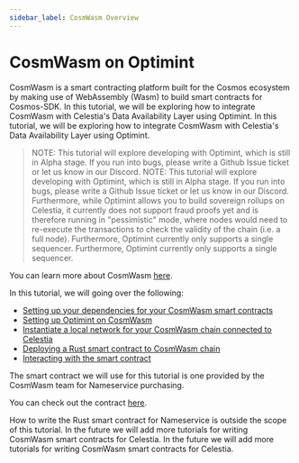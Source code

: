 ```yaml
---
sidebar_label: CosmWasm Overview
---
```


# CosmWasm on Optimint

CosmWasm is a smart contracting platform built for the Cosmos ecosystem by making use of WebAssembly (Wasm) to build smart contracts for Cosmos-SDK. In this tutorial, we will be exploring how to integrate CosmWasm with Celestia's Data Availability Layer using Optimint. In this tutorial, we will be exploring how to integrate CosmWasm with Celestia's Data Availability Layer using Optimint.

> NOTE: This tutorial will explore developing with Optimint, which is still in Alpha stage. If you run into bugs, please write a Github Issue ticket or let us know in our Discord. NOTE: This tutorial will explore developing with Optimint, which is still in Alpha stage. If you run into bugs, please write a Github Issue ticket or let us know in our Discord. Furthermore, while Optimint allows you to build sovereign rollups on Celestia, it currently does not support fraud proofs yet and is therefore running in "pessimistic" mode, where nodes would need to re-execute the transactions to check the validity of the chain (i.e. a full node). Furthermore, Optimint currently only supports a single sequencer. Furthermore, Optimint currently only supports a single sequencer.

You can learn more about CosmWasm [here](https://docs.cosmwasm.com/docs/1.0/).

In this tutorial, we will going over the following:

* [Setting up your dependencies for your CosmWasm smart contracts](./cosmwasm-dependency.md)
* [Setting up Optimint on CosmWasm](./cosmwasm-dependency.md#wasmd-installation)
* [Instantiate a local network for your CosmWasm chain connected to Celestia](./cosmwasm-environment.md)
* [Deploying a Rust smart contract to CosmWasm chain](./cosmwasm-contract-deployment.md)
* [Interacting with the smart contract](./cosmwasm-contract-interaction.md)

The smart contract we will use for this tutorial is one provided by the CosmWasm team for Nameservice purchasing.

You can check out the contract [here](https://github.com/InterWasm/cw-contracts/tree/main/contracts/nameservice).

How to write the Rust smart contract for Nameservice is outside the scope of this tutorial. In the future we will add more tutorials for writing CosmWasm smart contracts for Celestia. In the future we will add more tutorials for writing CosmWasm smart contracts for Celestia.
